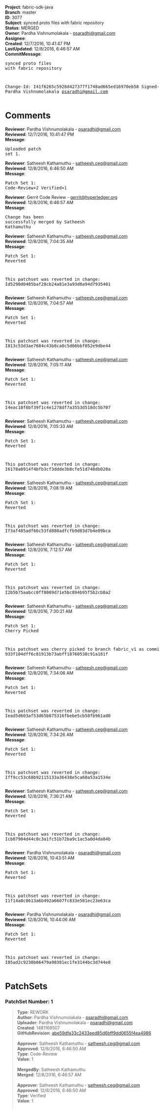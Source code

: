 <strong>Project</strong>: fabric-sdk-java<br><strong>Branch</strong>: master<br><strong>ID</strong>: 3077<br><strong>Subject</strong>: synced proto files with fabric repository<br><strong>Status</strong>: MERGED<br><strong>Owner</strong>: Pardha Vishnumolakala - psaradhi@gmail.com<br><strong>Assignee</strong>:<br><strong>Created</strong>: 12/7/2016, 10:41:47 PM<br><strong>LastUpdated</strong>: 12/8/2016, 6:46:57 AM<br><strong>CommitMessage</strong>:<br><pre>synced proto files with fabric repository

Change-Id: I41f6265c5928d427377f1748ad665ed16970eb58
Signed-off-by: Pardha Vishnumolakala <psaradhi@gmail.com>
</pre><h1>Comments</h1><strong>Reviewer</strong>: Pardha Vishnumolakala - psaradhi@gmail.com<br><strong>Reviewed</strong>: 12/7/2016, 10:41:47 PM<br><strong>Message</strong>: <pre>Uploaded patch set 1.</pre><strong>Reviewer</strong>: Satheesh Kathamuthu - satheesh.ceg@gmail.com<br><strong>Reviewed</strong>: 12/8/2016, 6:46:50 AM<br><strong>Message</strong>: <pre>Patch Set 1: Code-Review+2 Verified+1</pre><strong>Reviewer</strong>: Gerrit Code Review - gerrit@hyperledger.org<br><strong>Reviewed</strong>: 12/8/2016, 6:46:57 AM<br><strong>Message</strong>: <pre>Change has been successfully merged by Satheesh Kathamuthu</pre><strong>Reviewer</strong>: Satheesh Kathamuthu - satheesh.ceg@gmail.com<br><strong>Reviewed</strong>: 12/8/2016, 7:04:35 AM<br><strong>Message</strong>: <pre>Patch Set 1: Reverted

This patchset was reverted in change: Id5290d0485baf28cb24a81e3a93d8a94d7935401</pre><strong>Reviewer</strong>: Satheesh Kathamuthu - satheesh.ceg@gmail.com<br><strong>Reviewed</strong>: 12/8/2016, 7:04:57 AM<br><strong>Message</strong>: <pre>Patch Set 1: Reverted

This patchset was reverted in change: I813c53d3ae7684c43b8ca0c5d66bbf052e9dbe44</pre><strong>Reviewer</strong>: Satheesh Kathamuthu - satheesh.ceg@gmail.com<br><strong>Reviewed</strong>: 12/8/2016, 7:05:11 AM<br><strong>Message</strong>: <pre>Patch Set 1: Reverted

This patchset was reverted in change: I4eac18f6bf39f1c4e1278df7a3553d518dc5b707</pre><strong>Reviewer</strong>: Satheesh Kathamuthu - satheesh.ceg@gmail.com<br><strong>Reviewed</strong>: 12/8/2016, 7:05:33 AM<br><strong>Message</strong>: <pre>Patch Set 1: Reverted

This patchset was reverted in change: I6178a0914f4bfb3cf3ddde3b8cfe51d748db020a</pre><strong>Reviewer</strong>: Satheesh Kathamuthu - satheesh.ceg@gmail.com<br><strong>Reviewed</strong>: 12/8/2016, 7:08:19 AM<br><strong>Message</strong>: <pre>Patch Set 1: Reverted

This patchset was reverted in change: If3af485adf66c53fd880adfcfb9d83d7b4e09bca</pre><strong>Reviewer</strong>: Satheesh Kathamuthu - satheesh.ceg@gmail.com<br><strong>Reviewed</strong>: 12/8/2016, 7:12:57 AM<br><strong>Message</strong>: <pre>Patch Set 1: Reverted

This patchset was reverted in change: I2b5b75aabcc0ff8009d71e5bc894b95f5b2cb8a2</pre><strong>Reviewer</strong>: Satheesh Kathamuthu - satheesh.ceg@gmail.com<br><strong>Reviewed</strong>: 12/8/2016, 7:30:21 AM<br><strong>Message</strong>: <pre>Patch Set 1: Cherry Picked

This patchset was cherry picked to branch fabric_v1 as commit 933f104dff6c81913b73abff18760538c91a181f</pre><strong>Reviewer</strong>: Satheesh Kathamuthu - satheesh.ceg@gmail.com<br><strong>Reviewed</strong>: 12/8/2016, 7:34:06 AM<br><strong>Message</strong>: <pre>Patch Set 1: Reverted

This patchset was reverted in change: Iead5d603af53d65b875316fbebe5cb50fb961ad0</pre><strong>Reviewer</strong>: Satheesh Kathamuthu - satheesh.ceg@gmail.com<br><strong>Reviewed</strong>: 12/8/2016, 7:34:26 AM<br><strong>Message</strong>: <pre>Patch Set 1: Reverted

This patchset was reverted in change: Iff9cc53c68b92115133a36438e5ca60a53a1534e</pre><strong>Reviewer</strong>: Satheesh Kathamuthu - satheesh.ceg@gmail.com<br><strong>Reviewed</strong>: 12/8/2016, 7:36:21 AM<br><strong>Message</strong>: <pre>Patch Set 1: Reverted

This patchset was reverted in change: Icb87904d44c8c3a1fc51b72ba9c1ac5a0d4da84b</pre><strong>Reviewer</strong>: Pardha Vishnumolakala - psaradhi@gmail.com<br><strong>Reviewed</strong>: 12/8/2016, 10:43:51 AM<br><strong>Message</strong>: <pre>Patch Set 1: Reverted

This patchset was reverted in change: I1f14a8c8613a6b492a6607fc833e581ec23e63ca</pre><strong>Reviewer</strong>: Pardha Vishnumolakala - psaradhi@gmail.com<br><strong>Reviewed</strong>: 12/8/2016, 10:44:06 AM<br><strong>Message</strong>: <pre>Patch Set 1: Reverted

This patchset was reverted in change: I85ad2c9230b66479a90381ec1fe3144bc3d744e8</pre><h1>PatchSets</h1><h3>PatchSet Number: 1</h3><blockquote><strong>Type</strong>: REWORK<br><strong>Author</strong>: Pardha Vishnumolakala - psaradhi@gmail.com<br><strong>Uploader</strong>: Pardha Vishnumolakala - psaradhi@gmail.com<br><strong>Created</strong>: 1481168507<br><strong>GitHubRevision</strong>: [abe59dfa33c2433eed85d6bff9dd0655f4ea4986](https://github.com/hyperledger/fabric-sdk-java/commit/abe59dfa33c2433eed85d6bff9dd0655f4ea4986)<br><br><strong>Approver</strong>: Satheesh Kathamuthu - satheesh.ceg@gmail.com<br><strong>Approved</strong>: 12/8/2016, 6:46:50 AM<br><strong>Type</strong>: Code-Review<br><strong>Value</strong>: 1<br><br><strong>MergedBy</strong>: Satheesh Kathamuthu<br><strong>Merged</strong>: 12/8/2016, 6:46:57 AM<br><br><strong>Approver</strong>: Satheesh Kathamuthu - satheesh.ceg@gmail.com<br><strong>Approved</strong>: 12/8/2016, 6:46:50 AM<br><strong>Type</strong>: Verified<br><strong>Value</strong>: 1<br><br></blockquote>
